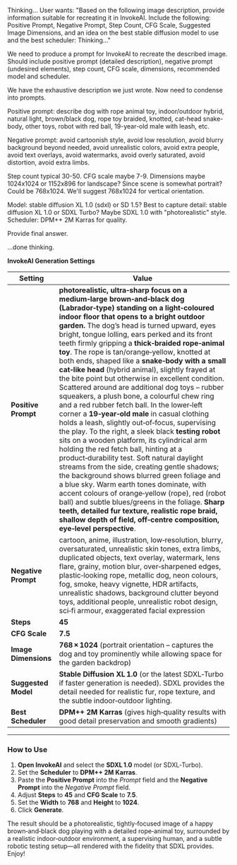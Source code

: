 Thinking...
User wants: "Based on the following image description, provide information suitable for recreating it in InvokeAI. Include the following: Positive Prompt, Negative Prompt, Step Count, CFG Scale, Suggested Image Dimensions, and an idea on the best stable diffusion model to use and the best scheduler: Thinking..."

We need to produce a prompt for InvokeAI to recreate the described image. Should include positive prompt (detailed description), negative prompt (undesired elements), step count, CFG scale, dimensions, recommended model and scheduler.

We have the exhaustive description we just wrote. Now need to condense into prompts.

Positive prompt: describe dog with rope animal toy, indoor/outdoor hybrid, natural light, brown/black dog, rope toy braided, knotted, cat-head snake-body, other toys, robot with red ball, 19-year-old male with leash, etc.

Negative prompt: avoid cartoonish style, avoid low resolution, avoid blurry background beyond needed, avoid unrealistic colors, avoid extra people, avoid text overlays, avoid watermarks, avoid overly saturated, avoid distortion, avoid extra limbs.

Step count typical 30-50. CFG scale maybe 7-9. Dimensions maybe 1024x1024 or 1152x896 for landscape? Since scene is somewhat portrait? Could be 768x1024. We'll suggest 768x1024 for vertical orientation.

Model: stable diffusion XL 1.0 (sdxl) or SD 1.5? Best to capture detail: stable diffusion XL 1.0 or SDXL Turbo? Maybe SDXL 1.0 with "photorealistic" style. Scheduler: DPM++ 2M Karras for quality.

Provide final answer.

...done thinking.

**InvokeAI Generation Settings**

| Setting | Value |
|--------|-------|
| **Positive Prompt** | **photorealistic, ultra‑sharp focus on a medium‑large brown‑and‑black dog (Labrador‑type) standing on a light‑coloured indoor floor that opens to a bright outdoor garden.** The dog’s head is turned upward, eyes bright, tongue lolling, ears perked and its front teeth firmly gripping a **thick‑braided rope‑animal toy**. The rope is tan/orange‑yellow, knotted at both ends, shaped like a **snake‑body with a small cat‑like head** (hybrid animal), slightly frayed at the bite point but otherwise in excellent condition. Scattered around are additional dog toys – rubber squeakers, a plush bone, a colourful chew ring and a red rubber fetch ball. In the lower‑left corner a **19‑year‑old male** in casual clothing holds a leash, slightly out‑of‑focus, supervising the play. To the right, a sleek black **testing robot** sits on a wooden platform, its cylindrical arm holding the red fetch ball, hinting at a product‑durability test. Soft natural daylight streams from the side, creating gentle shadows; the background shows blurred green foliage and a blue sky. Warm earth tones dominate, with accent colours of orange‑yellow (rope), red (robot ball) and subtle blues/greens in the foliage. **Sharp teeth, detailed fur texture, realistic rope braid, shallow depth of field, off‑centre composition, eye‑level perspective**. |
| **Negative Prompt** | cartoon, anime, illustration, low‑resolution, blurry, oversaturated, unrealistic skin tones, extra limbs, duplicated objects, text overlay, watermark, lens flare, grainy, motion blur, over‑sharpened edges, plastic‑looking rope, metallic dog, neon colours, fog, smoke, heavy vignette, HDR artifacts, unrealistic shadows, background clutter beyond toys, additional people, unrealistic robot design, sci‑fi armour, exaggerated facial expression |
| **Steps** | **45** |
| **CFG Scale** | **7.5** |
| **Image Dimensions** | **768 × 1024** (portrait orientation – captures the dog and toy prominently while allowing space for the garden backdrop) |
| **Suggested Model** | **Stable Diffusion XL 1.0** (or the latest SDXL‑Turbo if faster generation is needed). SDXL provides the detail needed for realistic fur, rope texture, and the subtle indoor‑outdoor lighting. |
| **Best Scheduler** | **DPM++ 2M Karras** (gives high‑quality results with good detail preservation and smooth gradients) |

---

### How to Use

1. **Open InvokeAI** and select the **SDXL 1.0** model (or SDXL‑Turbo).  
2. Set the **Scheduler** to **DPM++ 2M Karras**.  
3. Paste the **Positive Prompt** into the *Prompt* field and the **Negative Prompt** into the *Negative Prompt* field.  
4. Adjust **Steps** to **45** and **CFG Scale** to **7.5**.  
5. Set the **Width** to **768** and **Height** to **1024**.  
6. Click **Generate**.

The result should be a photorealistic, tightly‑focused image of a happy brown‑and‑black dog playing with a detailed rope‑animal toy, surrounded by a realistic indoor‑outdoor environment, a supervising human, and a subtle robotic testing setup—all rendered with the fidelity that SDXL provides. Enjoy!

